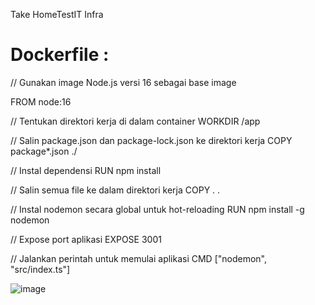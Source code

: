 Take HomeTestIT Infra

# Dockerfile :

// Gunakan image Node.js versi 16 sebagai base image

FROM node:16

// Tentukan direktori kerja di dalam container
WORKDIR /app

// Salin package.json dan package-lock.json ke direktori kerja
COPY package*.json ./

// Instal dependensi
RUN npm install

// Salin semua file ke dalam direktori kerja
COPY . .

// Instal nodemon secara global untuk hot-reloading
RUN npm install -g nodemon

// Expose port aplikasi
EXPOSE 3001

// Jalankan perintah untuk memulai aplikasi
CMD ["nodemon", "src/index.ts"]

![image](https://github.com/user-attachments/assets/71b34a4f-5297-4123-ad6c-11e9ec230e5f)
